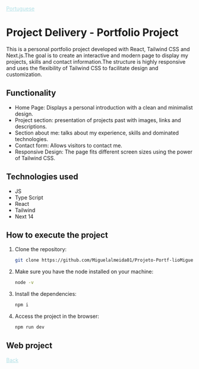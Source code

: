 

<a href="README-PT.md" style="color:#B0E0E6;">Portuguese</a>

# Project Delivery - Portfolio Project

This is a personal portfolio project developed with React, Tailwind CSS and Next.js.The goal is to create an interactive and modern page to display my projects, skills and contact information.The structure is highly responsive and uses the flexibility of Tailwind CSS to facilitate design and customization.

## Functionality

- Home Page: Displays a personal introduction with a clean and minimalist design.
- Project section: presentation of projects past with images, links and descriptions.
- Section about me: talks about my experience, skills and dominated technologies.
- Contact form: Allows visitors to contact me.
- Responsive Design: The page fits different screen sizes using the power of Tailwind CSS.


## Technologies used

- JS
- Type Script
- React
- Tailwind
- Next 14

## How to execute the project

1. Clone the repository:

   ```bash
   git clone https://github.com/Miguelalmeida01/Projeto-Portf-lioMiguel.git
   ```

2. Make sure you have the node installed on your machine:

   ```bash
   node -v
   ```

3. Install the dependencies:   

   ```bash
   npm i
   ```


4. Access the project in the browser:
   ```bash
   npm run dev
   ```
   

 ## Web project 
 








 
<a href="https://github.com/Miguelalmeida01/Projeto-Portf-lioMiguel?tab=readme-ov-file#project-delivery---portfolio-project" style="color:#B0E0E6;" >
Back</a> 
